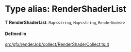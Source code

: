 # Type alias: RenderShaderList

Ƭ **RenderShaderList**: `Map`<`string`, `Map`<`string`, `RenderNode`\>\>

#### Defined in

[src/gfx/renderJob/collect/RenderShaderCollect.ts:4](https://github.com/Orillusion/orillusion/blob/main/src/gfx/renderJob/collect/RenderShaderCollect.ts#L4)
